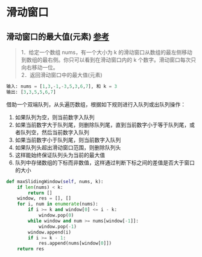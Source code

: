 # 滑动窗口

## 滑动窗口的最大值(元素) [参考](https://blog.csdn.net/u010429424/article/details/73692248)  

>1．给定一个数组 nums，有一个大小为 k 的滑动窗口从数组的最左侧移动到数组的最右侧。你只可以看到在滑动窗口内的 k 个数字。滑动窗口每次只向右移动一位。  
>2．返回滑动窗口中的最大值(元素)

```python
输入: nums = [1,3,-1,-3,5,3,6,7], 和 k = 3
输出: [3,3,5,5,6,7]
```

借助一个双端队列，从头遍历数组，根据如下规则进行入队列或出队列操作：

1. 如果队列为空，则当前数字入队列
2. 如果当前数字大于队列尾，则删除队列尾，直到当前数字小于等于队列尾，或者队列空，然后当前数字入队列
3. 如果当前数字小于队列尾，则当前数字入队列
4. 如果队列头超出滑动窗口范围，则删除队列头
5. 这样能始终保证队列头为当前的最大值
6. 队列中存储数组的下标而非数值，这样通过判断下标之间的差值是否大于窗口的大小

```python
def maxSlidingWindow(self, nums, k):
    if len(nums) < k:
        return []
    window, res = [], []
    for i, num in enumerate(nums):
        if i >= k and window[0] <= i - k:
            window.pop(0)
        while window and num >= nums[window[-1]]:
            window.pop(-1)
        window.append(i)
        if i >= k - 1:
            res.append(nums[window[0]])
    return res
```
